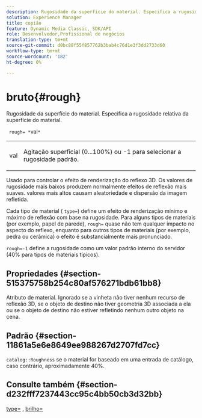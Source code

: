 ```yaml
---
description: Rugosidade da superfície do material. Especifica a rugosidade relativa da superfície do material.
solution: Experience Manager
title: copião
feature: Dynamic Media Classic, SDK/API
role: Desenvolvedor,Profissional de negócios
translation-type: tm+mt
source-git-commit: d0bc88f55f857762b3bab4c76d1e3f3dd2733d60
workflow-type: tm+mt
source-wordcount: '182'
ht-degree: 0%

---
```



# bruto{#rough}

Rugosidade da superfície do material. Especifica a rugosidade relativa da superfície do material.

` rough= *`val`*`

<table id="simpletable_432E33EC87144AC7A2A8D9406F862708"> 
 <tr class="strow"> 
  <td class="stentry"> <p> <span class="varname"> val  </span> </p> </td> 
  <td class="stentry"> <p>Agitação superficial (0...100%) ou -1 para selecionar a rugosidade padrão. </p> </td> 
 </tr> 
</table>

Usado para controlar o efeito de renderização do reflexo 3D. Os valores de rugosidade mais baixos produzem normalmente efeitos de reflexão mais suaves. valores mais altos causam aleatoriedade e dispersão da imagem refletida.

Cada tipo de material ( `type=`) define um efeito de renderização mínimo e máximo de reflexão com base na rugosidade. Para alguns tipos de materiais (por exemplo, papel de parede), `rough=` quase não tem qualquer impacto no aspecto do reflexo, enquanto para outros tipos de materiais (por exemplo, pedra ou cerâmica) o efeito é substancialmente mais pronunciado.

`rough=-1` define a rugosidade como um valor padrão interno do servidor (40% para tipos de materiais típicos).

## Propriedades {#section-515375758b254c80af576271bdb61bb8}

Atributo de material. Ignorado se a vinheta não tiver nenhum recurso de reflexão 3D, se o objeto de destino não tiver geometria 3D associada a ela ou se o objeto de destino não estiver refletindo nenhum outro objeto na cena.

## Padrão {#section-11861a5e6e8649ee988267d2707fd7cc}

`catalog::Roughness` se o material for baseado em uma entrada de catálogo, caso contrário, aproximadamente 40%.

## Consulte também {#section-d232fff7237443cc95c4bb50cb3d32bb}

[type=](../../../../../ir-api/http-protocol/image-rendering-api-ref/c-ir-http-protocol-ref/c-ir-http-protocol-command-reference/r-ir-http-type.md#reference-128c7de89e2d46838019b560f3f84a35) ,  [brilho=](../../../../../ir-api/http-protocol/image-rendering-api-ref/c-ir-http-protocol-ref/c-ir-http-protocol-command-reference/r-ir-http-gloss.md#reference-325aef2ee51e4e1584a06047427340ca)
